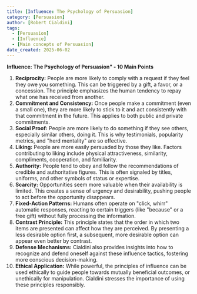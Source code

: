 ```yaml
---
title: [Influence: The Psychology of Persuasion]
category: [Persuasion]
author: [Robert Cialdini]
tags:
  - [Persuasion]
  - [Influence]
  - [Main concepts of Persuasion]
date_created: 2025-06-02
---
```






**Influence: The Psychology of Persuasion" - 10 Main Points**

1. **Reciprocity:** People are more likely to comply with a request if they feel they owe you something. This can be triggered by a gift, a favor, or a concession. The principle emphasizes the human tendency to repay what one has received from another.
2. **Commitment and Consistency:** Once people make a commitment (even a small one), they are more likely to stick to it and act consistently with that commitment in the future. This applies to both public and private commitments.
3. **Social Proof:** People are more likely to do something if they see others, especially similar others, doing it. This is why testimonials, popularity metrics, and "herd mentality" are so effective.
4. **Liking:** People are more easily persuaded by those they like. Factors contributing to liking include physical attractiveness, similarity, compliments, cooperation, and familiarity.
5. **Authority:** People tend to obey and follow the recommendations of credible and authoritative figures. This is often signaled by titles, uniforms, and other symbols of status or expertise.
6. **Scarcity:** Opportunities seem more valuable when their availability is limited. This creates a sense of urgency and desirability, pushing people to act before the opportunity disappears.
7. **Fixed-Action Patterns:** Humans often operate on "click, whirr" automatic responses, reacting to certain triggers (like "because" or a free gift) without fully processing the information.
8. **Contrast Principle:** This principle states that the order in which two items are presented can affect how they are perceived. By presenting a less desirable option first, a subsequent, more desirable option can appear even better by contrast.
9. **Defense Mechanisms:** Cialdini also provides insights into how to recognize and defend oneself against these influence tactics, fostering more conscious decision-making.
10. **Ethical Application:** While powerful, the principles of influence can be used ethically to guide people towards mutually beneficial outcomes, or unethically for manipulation. Cialdini stresses the importance of using these principles responsibly.